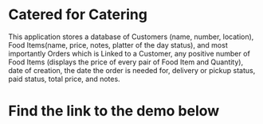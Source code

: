 # Catered for Catering
This application stores a database of Customers (name, number, location), Food Items(name, price, notes, platter of the day status), and most importantly Orders which is Linked to a Customer, any positive number of Food Items (displays the price of every pair of Food Item and Quantity), date of creation, the date the order is needed for, delivery or pickup status, paid status, total price, and notes.

# Find the link to the demo below


